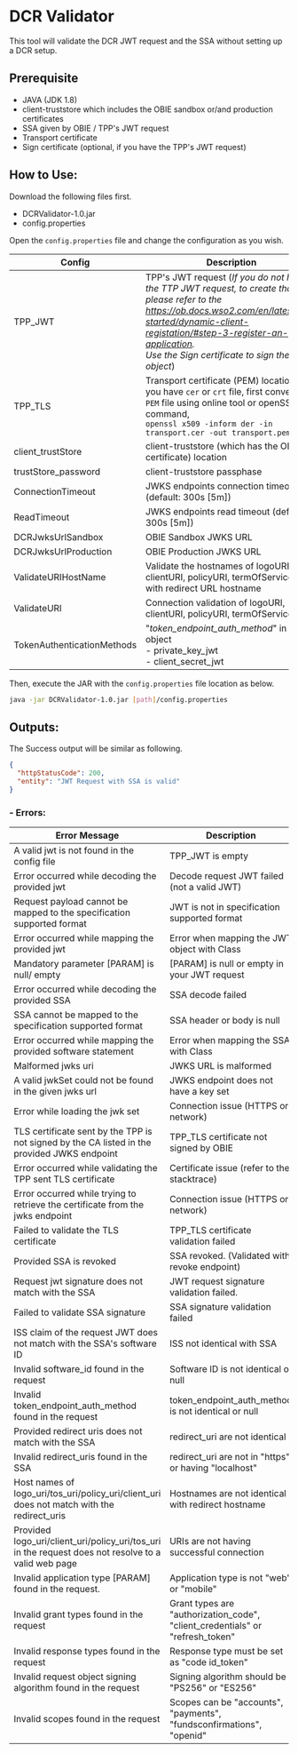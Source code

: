 # DCR Validator
This tool will validate the DCR JWT request and the SSA without setting up a DCR setup.

## Prerequisite
- JAVA (JDK 1.8)
- client-truststore which includes the OBIE sandbox or/and production certificates
- SSA given by OBIE / TPP's JWT request
- Transport certificate
- Sign certificate (optional, if you have the TPP's JWT request)

## How to Use:
Download the following files first.
- DCRValidator-1.0.jar
- config.properties

Open the `config.properties` file and change the configuration as you wish.

| Config | Description |
| ------ | ------ |
| TPP_JWT | TPP's JWT request (_If you do not have the TTP JWT request, to create that please refer to the https://ob.docs.wso2.com/en/latest/get-started/dynamic-client-registation/#step-3-register-an-application. <br /> Use the Sign certificate to sign the object_)|
| TPP_TLS | Transport certificate (PEM) location If you have `cer` or `crt` file, first convert it to `PEM` file using online tool or openSSL command, <br /> ```openssl x509 -inform der -in transport.cer -out transport.pem```  |
| client_trustStore | client-truststore (which has the OBIE certificate) location |
| trustStore_password | client-truststore passphase |
| ConnectionTimeout | JWKS endpoints connection timeout (default: 300s [5m]) |
| ReadTimeout | JWKS endpoints read timeout (default: 300s [5m])  |
| DCRJwksUrlSandbox | OBIE Sandbox JWKS URL |
| DCRJwksUrlProduction | OBIE Production JWKS URL |
| ValidateURIHostName | Validate the hostnames of logoURI, clientURI, policyURI, termOfServiceURI with redirect URL hostname  |
| ValidateURI | Connection validation of logoURI, clientURI, policyURI, termOfServiceURIs |
| TokenAuthenticationMethods | "_token_endpoint_auth_method_" in JWT object <br> - private_key_jwt <br> - client_secret_jwt |

Then, execute the JAR with the `config.properties` file location as below.
```sh
java -jar DCRValidator-1.0.jar [path]/config.properties
```

## Outputs:
The Success output will be similar as following.
```json
{
  "httpStatusCode": 200,
  "entity": "JWT Request with SSA is valid"
}
```

### - Errors:
| Error Message | Description |
| ------ | ------ |
| A valid jwt is not found in the config file | TPP_JWT is empty |
| Error occurred while decoding the provided jwt | Decode request JWT failed (not a valid JWT) |
| Request payload cannot be mapped to the specification supported format | JWT is not in specification supported format |
| Error occurred while mapping the provided jwt | Error when mapping the JWT object with Class |
| Mandatory parameter [PARAM] is null/ empty | [PARAM] is null or empty in your JWT request |
| Error occurred while decoding the provided SSA | SSA decode failed  |
| SSA cannot be mapped to the specification supported format | SSA header or body is null |
| Error occurred while mapping the provided software statement | Error when mapping the SSA with Class  |
| Malformed jwks uri | JWKS URL is malformed |
| A valid jwkSet could not be found in the given jwks url | JWKS endpoint does not have a key set |
| Error while loading the jwk set | Connection issue (HTTPS or network) |
| TLS certificate sent by the TPP is not signed by the CA listed in the provided JWKS endpoint | TPP_TLS certificate not signed by OBIE |
| Error occurred while validating the TPP sent TLS certificate | Certificate issue (refer to the stacktrace) |
| Error occurred while trying to retrieve the certificate from the jwks endpoint | Connection issue (HTTPS or network) |
| Failed to validate the TLS certificate | TPP_TLS certificate validation failed |
| Provided SSA is revoked | SSA revoked. (Validated with revoke endpoint) |
| Request jwt signature does not match with the SSA | JWT request signature validation failed. |
| Failed to validate SSA signature | SSA signature validation failed |
| ISS claim of the request JWT does not match with the SSA's software ID | ISS not identical with SSA |
| Invalid software_id found in the request | Software ID is not identical or null |
| Invalid token_endpoint_auth_method found in the request | token_endpoint_auth_method is not identical or null |
| Provided redirect uris does not match with the SSA | redirect_uri are not identical |
| Invalid redirect_uris found in the SSA | redirect_uri are not in "https" or having "localhost" |
| Host names of logo_uri/tos_uri/policy_uri/client_uri does not match with the redirect_uris | Hostnames are not identical with redirect hostname |
| Provided logo_uri/client_uri/policy_uri/tos_uri in the request does not resolve to a valid web page | URIs are not having successful connection |
| Invalid application type [PARAM] found in the request. | Application type is not "web" or "mobile" |
| Invalid grant types found in the request | Grant types are "authorization_code", "client_credentials" or "refresh_token" |
| Invalid response types found in the request | Response type must be set as "code id_token" |
| Invalid request object signing algorithm found in the request | Signing algorithm should be "PS256" or "ES256" |
| Invalid scopes found in the request | Scopes can be "accounts", "payments", "fundsconfirmations", "openid" |